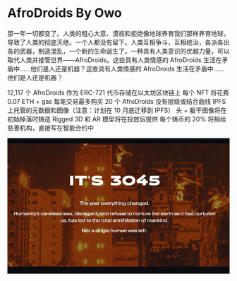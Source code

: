 # AfroDroids By Owo

那一年一切都变了。人类的粗心大意、漠视和拒绝像地球养育我们那样养育地球，导致了人类的彻底灭绝。一个人都没有留下。人类互相争斗，互相统治，各派各出各的武器，制造混乱，一个新的生命诞生了。一种具有人类意识的优越力量，可以取代人类并接管世界——AfroDroids。这些具有人类情感的 AfroDroids 生活在矛盾中……他们是人还是机器？这些具有人类情感的 AfroDroids 生活在矛盾中……他们是人还是机器？

12,117 个 AfroDroids 作为 ERC-721 代币存储在以太坊区块链上
每个 NFT 将花费 0.07 ETH + gas
每笔交易最多购买 20 个 AfroDroids
没有层级或结合曲线
IPFS 上托管的元数据和图像（注意：计划在 10 月底迁移到 IPFS）
头 + 躯干图像将在初始掉落时铸造
Rigged 3D 和 AR 模型将在投放后提供
每个铸币的 20% 将捐给慈善机构，直接写在智能合约中

![nft](fe76a2ad-8aa6-4245-8043-3b124705552f.png)
